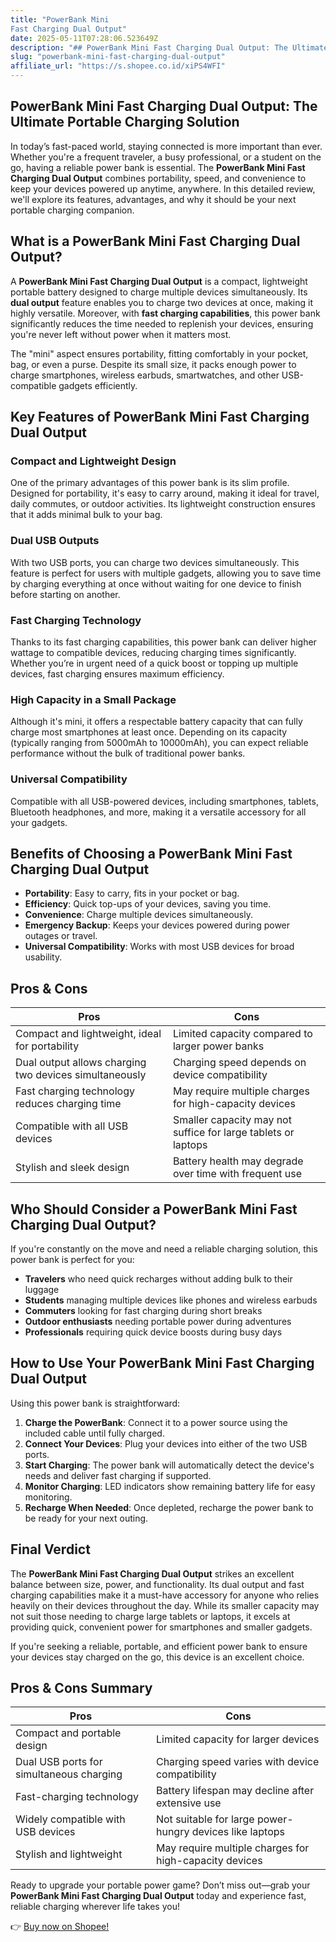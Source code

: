 ```yaml
---
title: "PowerBank Mini
Fast Charging Dual Output"
date: 2025-05-11T07:28:06.523649Z
description: "## PowerBank Mini Fast Charging Dual Output: The Ultimate Portable Charging Solution..."
slug: "powerbank-mini-fast-charging-dual-output"
affiliate_url: "https://s.shopee.co.id/xiPS4WFI"
---
```

## PowerBank Mini Fast Charging Dual Output: The Ultimate Portable Charging Solution

In today’s fast-paced world, staying connected is more important than ever. Whether you're a frequent traveler, a busy professional, or a student on the go, having a reliable power bank is essential. The **PowerBank Mini Fast Charging Dual Output** combines portability, speed, and convenience to keep your devices powered up anytime, anywhere. In this detailed review, we'll explore its features, advantages, and why it should be your next portable charging companion.

## What is a PowerBank Mini Fast Charging Dual Output?

A **PowerBank Mini Fast Charging Dual Output** is a compact, lightweight portable battery designed to charge multiple devices simultaneously. Its **dual output** feature enables you to charge two devices at once, making it highly versatile. Moreover, with **fast charging capabilities**, this power bank significantly reduces the time needed to replenish your devices, ensuring you're never left without power when it matters most.

The "mini" aspect ensures portability, fitting comfortably in your pocket, bag, or even a purse. Despite its small size, it packs enough power to charge smartphones, wireless earbuds, smartwatches, and other USB-compatible gadgets efficiently.

## Key Features of PowerBank Mini Fast Charging Dual Output

### Compact and Lightweight Design

One of the primary advantages of this power bank is its slim profile. Designed for portability, it's easy to carry around, making it ideal for travel, daily commutes, or outdoor activities. Its lightweight construction ensures that it adds minimal bulk to your bag.

### Dual USB Outputs

With two USB ports, you can charge two devices simultaneously. This feature is perfect for users with multiple gadgets, allowing you to save time by charging everything at once without waiting for one device to finish before starting on another.

### Fast Charging Technology

Thanks to its fast charging capabilities, this power bank can deliver higher wattage to compatible devices, reducing charging times significantly. Whether you’re in urgent need of a quick boost or topping up multiple devices, fast charging ensures maximum efficiency.

### High Capacity in a Small Package

Although it's mini, it offers a respectable battery capacity that can fully charge most smartphones at least once. Depending on its capacity (typically ranging from 5000mAh to 10000mAh), you can expect reliable performance without the bulk of traditional power banks.

### Universal Compatibility

Compatible with all USB-powered devices, including smartphones, tablets, Bluetooth headphones, and more, making it a versatile accessory for all your gadgets.

## Benefits of Choosing a PowerBank Mini Fast Charging Dual Output

- **Portability**: Easy to carry, fits in your pocket or bag.
- **Efficiency**: Quick top-ups of your devices, saving you time.
- **Convenience**: Charge multiple devices simultaneously.
- **Emergency Backup**: Keeps your devices powered during power outages or travel.
- **Universal Compatibility**: Works with most USB devices for broad usability.

## Pros & Cons

| Pros | Cons |
| --- | --- |
| Compact and lightweight, ideal for portability | Limited capacity compared to larger power banks |
| Dual output allows charging two devices simultaneously | Charging speed depends on device compatibility |
| Fast charging technology reduces charging time | May require multiple charges for high-capacity devices |
| Compatible with all USB devices | Smaller capacity may not suffice for large tablets or laptops |
| Stylish and sleek design | Battery health may degrade over time with frequent use |

## Who Should Consider a PowerBank Mini Fast Charging Dual Output?

If you're constantly on the move and need a reliable charging solution, this power bank is perfect for you:

- **Travelers** who need quick recharges without adding bulk to their luggage
- **Students** managing multiple devices like phones and wireless earbuds
- **Commuters** looking for fast charging during short breaks
- **Outdoor enthusiasts** needing portable power during adventures
- **Professionals** requiring quick device boosts during busy days

## How to Use Your PowerBank Mini Fast Charging Dual Output

Using this power bank is straightforward:

1. **Charge the PowerBank**: Connect it to a power source using the included cable until fully charged.
2. **Connect Your Devices**: Plug your devices into either of the two USB ports.
3. **Start Charging**: The power bank will automatically detect the device's needs and deliver fast charging if supported.
4. **Monitor Charging**: LED indicators show remaining battery life for easy monitoring.
5. **Recharge When Needed**: Once depleted, recharge the power bank to be ready for your next outing.

## Final Verdict

The **PowerBank Mini Fast Charging Dual Output** strikes an excellent balance between size, power, and functionality. Its dual output and fast charging capabilities make it a must-have accessory for anyone who relies heavily on their devices throughout the day. While its smaller capacity may not suit those needing to charge large tablets or laptops, it excels at providing quick, convenient power for smartphones and smaller gadgets.

If you're seeking a reliable, portable, and efficient power bank to ensure your devices stay charged on the go, this device is an excellent choice.

## Pros & Cons Summary

| Pros | Cons |
| --- | --- |
| Compact and portable design | Limited capacity for larger devices |
| Dual USB ports for simultaneous charging | Charging speed varies with device compatibility |
| Fast-charging technology | Battery lifespan may decline after extensive use |
| Widely compatible with USB devices | Not suitable for large power-hungry devices like laptops |
| Stylish and lightweight | May require multiple charges for high-capacity devices |

Ready to upgrade your portable power game? Don’t miss out—grab your **PowerBank Mini Fast Charging Dual Output** today and experience fast, reliable charging wherever life takes you!

👉 [Buy now on Shopee!](https://s.shopee.co.id/xiPS4WFI)